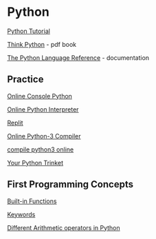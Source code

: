 # Python

[Python Tutorial](https://docs.python.org/3/tutorial/index.html)

[Think Python](https://greenteapress.com/wp/think-python-2e/) - pdf book

[The Python Language Reference](https://docs.python.org/3/reference/index.html) - documentation


## Practice
[Online Console Python](https://www.python.org/shell/)

[Online Python Interpreter](https://www.onlinegdb.com/online_python_interpreter)

[Replit](https://replit.com/languages/python3)

[Online Python-3 Compiler](https://www.tutorialspoint.com/online_python_compiler.php)

[compile python3 online](https://rextester.com/l/python3_online_compiler)

[Your Python Trinket](https://trinket.io/python3)

## First Programming Concepts

[Built-in Functions](https://docs.python.org/3/library/functions.html)

[Keywords](https://www.w3schools.com/python/python_ref_keywords.asp)

[Different Arithmetic operators in Python](https://flexiple.com/python/arithmetic-operators-in-python)
